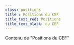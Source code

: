```yaml
---
class: positions
title : Positions du CEF
title_text_red: Positions
title_text_black: du CEF
---
```


Contenu de "Positions du CEF"